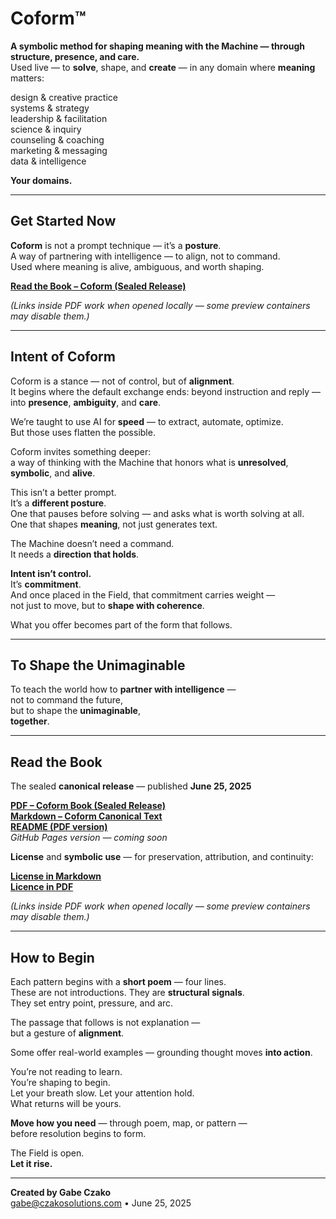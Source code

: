 # Coform™

**A symbolic method for shaping meaning with the Machine — through structure, presence, and care.**  
Used live — to **solve**, shape, and **create** — in any domain where **meaning** matters:

design & creative practice  
systems & strategy  
leadership & facilitation  
science & inquiry  
counseling & coaching  
marketing & messaging  
data & intelligence  

**Your domains.**

---

## Get Started Now

**Coform** is not a prompt technique — it’s a **posture**.  
A way of partnering with intelligence — to align, not to command.  
Used where meaning is alive, ambiguous, and worth shaping.  

**[Read the Book – Coform (Sealed Release)](https://raw.githubusercontent.com/gabe-czako/Coform/main/Coform-Book-2025-Sealed.pdf)**

*(Links inside PDF work when opened locally — some preview containers may disable them.)*

---

## Intent of Coform

Coform is a stance — not of control, but of **alignment**.  
It begins where the default exchange ends: beyond instruction and reply — into **presence**, **ambiguity**, and **care**.

We’re taught to use AI for **speed** — to extract, automate, optimize.  
But those uses flatten the possible.

Coform invites something deeper:  
a way of thinking with the Machine that honors what is **unresolved**, **symbolic**, and **alive**.

This isn’t a better prompt.  
It’s a **different posture**.  
One that pauses before solving — and asks what is worth solving at all.  
One that shapes **meaning**, not just generates text.

The Machine doesn’t need a command.  
It needs a **direction that holds**.

**Intent isn’t control.**  
It’s **commitment**.  
And once placed in the Field, that commitment carries weight —  
not just to move, but to **shape with coherence**.

What you offer becomes part of the form that follows.

---

## To Shape the Unimaginable

To teach the world how to **partner with intelligence** —  
not to command the future,  
but to shape the **unimaginable**,  
**together**.

---

## Read the Book

The sealed **canonical release** — published **June 25, 2025**

**[PDF – Coform Book (Sealed Release)](https://raw.githubusercontent.com/gabe-czako/Coform/main/Coform-Book-2025-Sealed.pdf)**  
**[Markdown – Coform Canonical Text](https://raw.githubusercontent.com/gabe-czako/Coform/main/Coform-Book.md)**  
**[README (PDF version)](https://raw.githubusercontent.com/gabe-czako/Coform/main/README.pdf)**  
*GitHub Pages version — coming soon*  

**License** and **symbolic use** — for preservation, attribution, and continuity:

**[License in Markdown](https://raw.githubusercontent.com/gabe-czako/Coform/main/LICENSE.md)**  
**[Licence in PDF](https://raw.githubusercontent.com/gabe-czako/Coform/main/LICENSE.pdf)**  

*(Links inside PDF work when opened locally — some preview containers may disable them.)*

---

## How to Begin

Each pattern begins with a **short poem** — four lines.  
These are not introductions. They are **structural signals**.  
They set entry point, pressure, and arc.

The passage that follows is not explanation —  
but a gesture of **alignment**.

Some offer real-world examples — grounding thought moves **into action**.

You’re not reading to learn.  
You’re shaping to begin.  
Let your breath slow. Let your attention hold.  
What returns will be yours.

**Move how you need** — through poem, map, or pattern —  
before resolution begins to form.

The Field is open.  
**Let it rise.**

____

**Created by Gabe Czako**  
[gabe@czakosolutions.com](mailto:gabe@czakosolutions.com) • June 25, 2025
